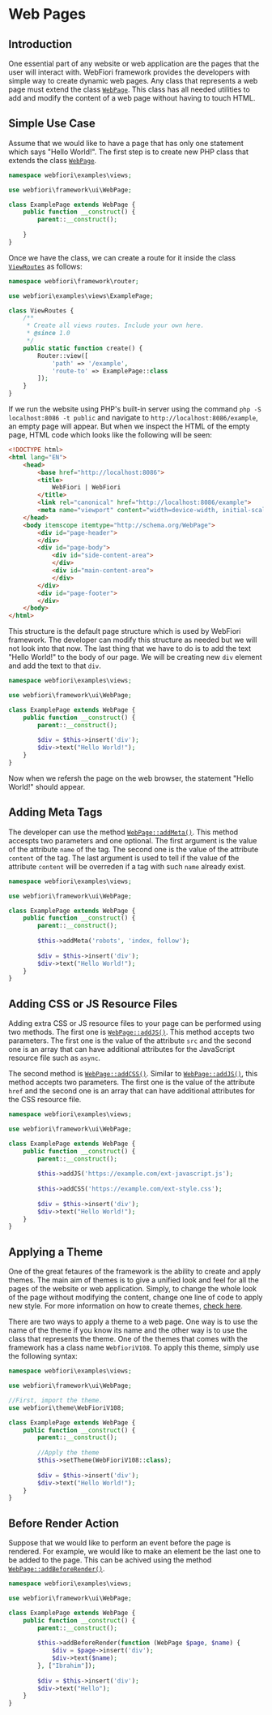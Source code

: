 # Web Pages

<meta name="description" content="One essential part of any website or web application are the pages that the user will interact with. WebFiori framework provides the developers with simple way to create web pages.">

## Introduction

One essential part of any website or web application are the pages that the user will interact with. WebFiori framework provides the developers with simple way to create dynamic web pages. Any class that represents a web page must extend the class [`WebPage`](https://webfiori.com/docs/webfiori/framework/ui/WebPage). This class has all needed utilities to add and modify the content of a web page without having to touch HTML.

## Simple Use Case

Assume that we would like to have a page that has only one statement which says "Hello World!". The first step is to create new PHP class that extends the class [`WebPage`](https://webfiori.com/docs/webfiori/framework/ui/WebPage).

``` php
namespace webfiori\examples\views;

use webfiori\framework\ui\WebPage;

class ExamplePage extends WebPage {
    public function __construct() {
        parent::__construct();
        
    }
}
```

Once we have the class, we can create a route for it inside the class [`ViewRoutes`](https://webfiori.com/docs/webfiori/framework/router/ViewRoutes) as follows:

``` php
namespace webfiori\framework\router;

use webfiori\examples\views\ExamplePage;

class ViewRoutes {
    /**
     * Create all views routes. Include your own here.
     * @since 1.0
     */
    public static function create() {
        Router::view([
            'path' => '/example', 
            'route-to' => ExamplePage::class
        ]);
    }
}
```

If we run the website using PHP's built-in server using the command `php -S localhost:8086 -t public` and navigate to `http://localhost:8086/example`, an empty page will appear. But when we inspect the HTML of the empty page, HTML code which looks like the following will be seen:

``` html
<!DOCTYPE html>
<html lang="EN">
    <head>
        <base href="http://localhost:8086">
        <title>
            WebFiori | WebFiori
        </title>
        <link rel="canonical" href="http://localhost:8086/example">
        <meta name="viewport" content="width=device-width, initial-scale=1.0, maximum-scale=1.0, user-scalable=no">
    </head>
    <body itemscope itemtype="http://schema.org/WebPage">
        <div id="page-header">
        </div>
        <div id="page-body">
            <div id="side-content-area">
            </div>
            <div id="main-content-area">
            </div>
        </div>
        <div id="page-footer">
        </div>
    </body>
</html>
```

This structure is the default page structure which is used by WebFiori framework. The developer can modify this structure as needed but we will not look into that now. The last thing that we have to do is to add the text "Hello World!" to the body of our page. We will be creating new `div` element and add the text to that `div`.

``` php
namespace webfiori\examples\views;

use webfiori\framework\ui\WebPage;

class ExamplePage extends WebPage {
    public function __construct() {
        parent::__construct();
        
        $div = $this->insert('div');
        $div->text("Hello World!");
    }
}
```

Now when we refersh the page on the web browser, the statement "Hello World!" should appear.

## Adding Meta Tags

The developer can use the method [`WebPage::addMeta()`](https://webfiori.com/docs/webfiori/framework/ui/WebPage#addMeta). This method accespts two parameters and one optional. The first argument is the value of the attribute `name` of the tag. The second one is the value of the attribute `content` of the tag. The last argument is used to tell if the value of the attribute `content` will be overreden if a tag with such `name` already exist.

``` php
namespace webfiori\examples\views;

use webfiori\framework\ui\WebPage;

class ExamplePage extends WebPage {
    public function __construct() {
        parent::__construct();
        
        $this->addMeta('robots', 'index, follow');
        
        $div = $this->insert('div');
        $div->text("Hello World!");
    }
}
```


## Adding CSS or JS Resource Files

Adding extra CSS or JS resource files to your page can be performed using two methods. The first one is [`WebPage::addJS()`](https://webfiori.com/docs/webfiori/framework/ui/WebPage#addJS). This method accepts two parameters. The first one is the value of the attribute `src` and the second one is an array that can have additional attributes for the JavaScript resource file such as `async`. 

The second method is [`WebPage::addCSS()`](https://webfiori.com/docs/webfiori/framework/ui/WebPage#addCSS). Similar to [`WebPage::addJS()`](https://webfiori.com/docs/webfiori/framework/ui/WebPage#addJS), this method accepts two parameters. The first one is the value of the attribute `href` and the second one is an array that can have additional attributes for the CSS resource file. 

``` php
namespace webfiori\examples\views;

use webfiori\framework\ui\WebPage;

class ExamplePage extends WebPage {
    public function __construct() {
        parent::__construct();
        
        $this->addJS('https://example.com/ext-javascript.js');
        
        $this->addCSS('https://example.com/ext-style.css');
        
        $div = $this->insert('div');
        $div->text("Hello World!");
    }
}
```

## Applying a Theme

One of the great fetaures of the framework is the ability to create and apply themes. The main aim of themes is to give a unified look and feel for all the pages of the website or web application. Simply, to change the whole look of the page without modifying the content, change one line of code to apply new style. For more information on how to create themes, [check here](learn/themes). 

There are two ways to apply a theme to a web page. One way is to use the name of the theme if you know its name and the other way is to use the class that represents the theme. One of the themes that comes with the framework has a class name `WebfioriV108`. To apply this theme, simply use the following syntax:
``` php
namespace webfiori\examples\views;

use webfiori\framework\ui\WebPage;

//First, import the theme.
use webfiori\theme\WebFioriV108;

class ExamplePage extends WebPage {
    public function __construct() {
        parent::__construct();
        
        //Apply the theme
        $this->setTheme(WebFioriV108::class);
        
        $div = $this->insert('div');
        $div->text("Hello World!");
    }
}
```

## Before Render Action

Suppose that we would like to perform an event before the page is rendered. For example, we would like to make an element be the last one to be added to the page. This can be achived using the method [`WebPage::addBeforeRender()`](https://webfiori.com/docs/webfiori/framework/ui/WebPage#addBeforeRender).

``` php
namespace webfiori\examples\views;

use webfiori\framework\ui\WebPage;

class ExamplePage extends WebPage {
    public function __construct() {
        parent::__construct();
        
        $this->addBeforeRender(function (WebPage $page, $name) {
            $div = $page->insert('div');
            $div->text($name);
        }, ["Ibrahim"]);
        
        $div = $this->insert('div');
        $div->text("Hello");
    }
}
```
